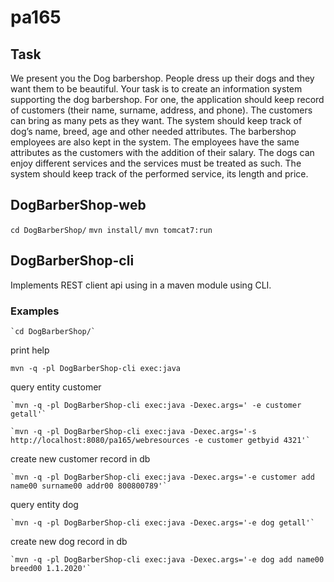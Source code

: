 pa165
=====

Task
----

We present you the Dog barbershop. People dress up their dogs and they want them to be beautiful. Your task is to create an information system supporting the dog barbershop. For one, the application should keep record of customers (their name, surname, address, and phone). The customers can bring as many pets as they want. The system should keep track of dog’s name, breed, age and other needed attributes. The barbershop employees are also kept in the system. The employees have the same attributes as the customers with the addition of their salary. The dogs can enjoy different services and the services must be treated as such. The system should keep track of the performed service, its length and price.

DogBarberShop-web
-----------------
`cd DogBarberShop/`
`mvn install/`
`mvn tomcat7:run`

DogBarberShop-cli
-----------------

Implements REST client api using in a maven module using CLI.

### Examples
~~~~
`cd DogBarberShop/`
~~~~

print help
~~~~
mvn -q -pl DogBarberShop-cli exec:java
~~~~
query entity customer
~~~~
`mvn -q -pl DogBarberShop-cli exec:java -Dexec.args=' -e customer getall'`
~~~~
~~~~
`mvn -q -pl DogBarberShop-cli exec:java -Dexec.args='-s http://localhost:8080/pa165/webresources -e customer getbyid 4321'`
~~~~
create new customer record in db
~~~~
`mvn -q -pl DogBarberShop-cli exec:java -Dexec.args='-e customer add name00 surname00 addr00 800800789'`
~~~~
query entity dog
~~~~
`mvn -q -pl DogBarberShop-cli exec:java -Dexec.args='-e dog getall'`
~~~~
create new dog record in db
~~~~
`mvn -q -pl DogBarberShop-cli exec:java -Dexec.args='-e dog add name00 breed00 1.1.2020'`
~~~~
